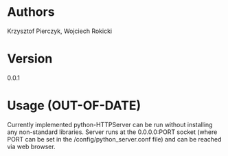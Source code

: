 # Authors
Krzysztof Pierczyk, Wojciech Rokicki

# Version
0.0.1

# Usage (OUT-OF-DATE)
Currently implemented python-HTTPServer can be run without
installing any non-standard libraries. Server runs at the
0.0.0.0:PORT socket (where PORT can be set in the 
/config/python_server.conf file) and can be reached via
web browser.
